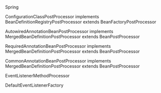 Spring 


ConfigurationClassPostProcessor implements BeanDefinitionRegistryPostProcessor extends BeanFactoryPostProcessor



AutowiredAnnotationBeanPostProcessor implements MergedBeanDefinitionPostProcessor extends BeanPostProcessor






RequiredAnnotationBeanPostProcessor implements MergedBeanDefinitionPostProcessor extends BeanPostProcessor



CommonAnnotationBeanPostProcessor  implements MergedBeanDefinitionPostProcessor extends BeanPostProcessor


EventListenerMethodProcessor


DefaultEventListenerFactory
